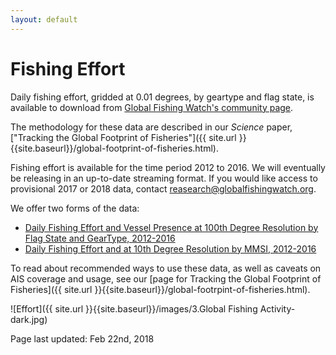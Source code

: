 ```yaml
---
layout: default
---
```


# Fishing Effort

Daily fishing effort, gridded at 0.01 degrees, by geartype and flag state, is available to download from [Global Fishing Watch's community page](https://globalfishingwatch.force.com/gfw/s/topic/0TO36000000PXJdGAO/global-fishing-watch-data).

The methodology for these data are described in our _Science_ paper, ["Tracking the Global Footprint of Fisheries"]({{ site.url }}{{site.baseurl}}/global-footprint-of-fisheries.html).

Fishing effort is available for the time period 2012 to 2016. We will eventually be releasing in an up-to-date streaming format. If you would like access to provisional 2017 or 2018 data, contact reasearch@globalfishingwatch.org. 

We offer two forms of the data:

 - [Daily Fishing Effort and Vessel Presence at 100th Degree Resolution by Flag State and GearType, 2012-2016](https://github.com/GlobalFishingWatch/Global-Footprint-of-Fisheries/blob/master/data_documentation/fishing_effort.md)
 - [Daily Fishing Effort and at 10th Degree Resolution by MMSI, 2012-2016](https://github.com/GlobalFishingWatch/Global-Footprint-of-Fisheries/blob/master/data_documentation/fishing_effort_byvessel.md)

To read about recommended ways to use these data, as well as caveats on AIS coverage and usage, see our [page for Tracking the Global Footprint of Fisheries]({{ site.url }}{{site.baseurl}}/global-footrpint-of-fisheries.html).

![Effort]({{ site.url }}{{site.baseurl}}/images/3.Global Fishing Activity-dark.jpg)


Page last updated: Feb 22nd, 2018


